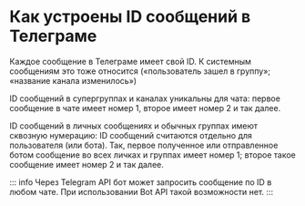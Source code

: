 # Как устроены ID сообщений в Телеграме

Каждое сообщение в Телеграме имеет свой ID. К системным сообщениям это тоже относится
(«пользователь зашел в группу»; «название канала изменилось»)

ID сообщений в супергруппах и каналах уникальны для чата: первое сообщение в чате имеет номер 1, второе имеет номер 2 и
так далее.

ID сообщений в личных сообщениях и обычных группах имеют сквозную нумерацию:
ID сообщений считаются отдельно для пользователя (или бота). Так, первое полученное или отправленное ботом
сообщение во всех личках и группах имеет номер 1; второе такое сообщение имеет номер 2 и так далее.

::: info
Через Telegram API бот может запросить сообщение по ID в любом чате. При использовании Bot API такой возможности
нет.
:::
